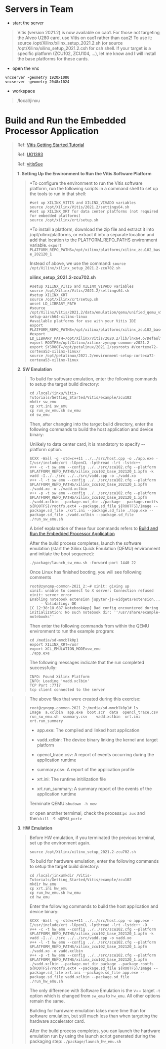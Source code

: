 # Servers in Team

* start the server
>Vitis (version 2021.2) is now available on cao1.
>For those not targeting the Alveo U280 card, use Vitis on cao1 rather than cao2!
>To use it: source /opt/Xilinx/xilinx_setup_2021.2.sh (or source /opt/Xilinx/xilinx_setup_2021.2.csh for csh shell.
>If your target is a specific platform (ZCU102, ZCU104, ...), let me know and I will install the base platforms for these cards.


* open the vnc
```
vncserver -geometry 1920x1080
vncserver -geometry 2048x1024
```

* workspace
>/local/jinxu


# Build and Run the Embedded Processor Application 
>Ref: [Vitis Getting Started Tutorial](https://github.com/Xilinx/Vitis-Tutorials/blob/2021.2/Getting_Started/Vitis/Part2.md)
>
>Ref: [UG1393](https://docs.xilinx.com/r/2021.2-English/ug1393-vitis-application-acceleration/Setting-Up-the-Environment-to-Run-the-Vitis-Software-Platform)
>
>Ref: [vitisSue](https://github.com/weenershine/Vitis/blob/main/vitisSue.md)
>
> **1. Setting Up the Environment to Run the Vitis Software Platform**
>>\*To configure the environment to run the Vitis software platform, run the following scripts in a command shell to set up the tools to run in that shell:
>>```
>>#set up XILINX_VITIS and XILINX_VIVADO variables 
>>source /opt/Xilinx/Vitis/2021.2/settings64.sh
>>#set up XILINX_XRT for data center platforms (not required for embedded platforms)
>>source /opt/xilinx/xrt/setup.sh
>>```
>>\*To install a platform, download the zip file and extract it into /opt/xilinx/platforms, or extract it into a separate location and add that location to the PLATFORM_REPO_PATHS environment variable.
>>`export PLATFORM_REPO_PATHS=/opt/xilinx/platforms/xilinx_zcu102_base_202120_1`
>>
>>Instead of above, we use the command:
>>`source /opt/Xilinx/xilinx_setup_2021.2-zcu702.sh`
>>
>>**xilinx_setup_2021.2-zcu702.sh**
>>```
>>#setup XILINX_VITIS and XILINX_VIVADO variables
>>source /opt/Xilinx/Vitis/2021.2/settings64.sh
>>#setup XILINX_XRT
>>source /opt/xilinx/xrt/setup.sh
>>unset LD_LIBRARY_PATH
>>#source /opt/Xilinx/Vitis/2021.2/data/emulation/qemu/unified_qemu_v5_0/environment-setup-aarch64-xilinx-linux
>>#available platforms for use with your Vitis IDE
>>export PLATFORM_REPO_PATHS=/opt/xilinx/platforms/xilinx_zcu102_base_202120_1
>>#export LD_LIBRARY_PATH=/opt/Xilinx/Vitis/2020.2/lib/lnx64.o/Default
>>export ROOTFS=/opt/Xilinx/xilinx-zynqmp-common-v2021.2
>>export SYSROOT=/opt/petalinux/2021.2/sysroots #/cortexa72-cortexa53-xilinx-linux/
>>source /opt/petalinux/2021.2/environment-setup-cortexa72-cortexa53-xilinx-linux
>>```
> **2. SW Emulation**
>> To build for software emulation, enter the following commands to setup the target build directory:
>> ```
>> cd /local/jinxu/Vitis-Tutorials/Getting_Started/Vitis/example/zcu102
>> mkdir sw_emu 
>> cp xrt.ini sw_emu
>> cp run_sw_emu.sh sw_emu
>> cd sw_emu
>> ```
>> Then, after changing into the target build directory, enter the following commands to build the host application and device binary:
>> 
>> Unlikely to data center card, it is mandatory to specify --platform option.
>> ```
>> $CXX -Wall -g -std=c++11 ../../src/host.cpp -o ./app.exe -I/usr/include/xrt -lOpenCL -lpthread -lrt -lstdc++ 
>> v++ -c -t sw_emu --config ../../src/zcu102.cfg --platform $PLATFORM_REPO_PATHS/xilinx_zcu102_base_202120_1.xpfm -k vadd -I../../src ../../src/vadd.cpp -o ./vadd.xo 
>> v++ -l -t sw_emu --config ../../src/zcu102.cfg --platform $PLATFORM_REPO_PATHS/xilinx_zcu102_base_202120_1.xpfm ./vadd.xo -o ./vadd.xclbin 
>> v++ -p -t sw_emu --config ../../src/zcu102.cfg --platform $PLATFORM_REPO_PATHS/xilinx_zcu102_base_202120_1.xpfm ./vadd.xclbin --package.out_dir ./package --package.rootfs ${ROOTFS}/rootfs.ext4 --package.sd_file ${ROOTFS}/Image --package.sd_file ./xrt.ini --package.sd_file ./app.exe --package.sd_file ./vadd.xclbin --package.sd_file ./run_sw_emu.sh 
>> ```
>>A brief explanation of these four commands refers to [Build and Run the Embedded Processor Application](https://github.com/Xilinx/Vitis-Tutorials/blob/2021.2/Getting_Started/Vitis/Part4-embedded_platform.md)
>>
>>After the build process completes, launch the software emulation (start the Xilinx Quick Emulation (QEMU) environment and initiate the boot sequence):
>>
>>`./package/launch_sw_emu.sh -forward-port 1440 22`
>>
>>Once Linux has finished booting, you will see following comments
>>```
>>root@zynqmp-common-2021_2:~# xinit: giving up 
>>xinit: unable to connect to X server: Connection refused
>>xinit: server error
>>Enabling notebook extension jupyter-js-widgets/extension...
>>      - Validating: OK
>>[C 12:38:18.687 NotebookApp] Bad config encountered during initialization: No such notebook dir: ''/usr/share/example-notebooks''
>>```
>>Then enter the following commands from within the QEMU environment to run the example program:
>>```
>>cd /media/sd-mmcblk0p1
>>export XILINX_XRT=/usr
>>export XCL_EMULATION_MODE=sw_emu
>>./app.exe
>>```
>>The following messages indicate that the run completed successfully:
>>```
>>INFO: Found Xilinx Platform
>>INFO: Loading 'vadd.xclbin'
>>TCP Port :7717
>>tcp client connected to the server
>>```

>>The above files that were created during this exercise:
>>```
>>root@zynqmp-common-2021_2:/media/sd-mmcblk0p1# ls
>>Image  a.xclbin  app.exe  boot.scr  data  opencl_trace.csv  run_sw_emu.sh  summary.csv	vadd.xclbin  xrt.ini  xrt.run_summary
>>```
>>
>>+ app.exe: The compiled and linked host application
>>
>>+ vadd.xclbin: The device binary linking the kernel and target platform
>>
>>+ opencl_trace.csv: A report of events occurring during the application runtime
>>
>>+ summary.csv: A report of the application profile
>>
>>+ xrt.ini: The runtime initilization file
>>
>>+ xrt.run_summary: A summary report of the events of the application runtime
>>
>>Terminate QEMU:`shudown -h now` 
>>
>>or open another termimal, check the process:`ps aux` and then:`kill -9 <QEMU_port>`
>>
> **3. HW Emulation**
> 
>>Before HW emulation, if you terminated the previous terminal, set up the environment again.
>>
>>```source /opt/Xilinx/xilinx_setup_2021.2-zcu702.sh```
>>
>>To build for hardware emulation, enter the following commands to setup the target build directory:
>>```
>>cd /local/jinxumkdir /Vitis-Tutorials/Getting_Started/Vitis/example/zcu102
>>mkdir hw_emu
>>cp xrt.ini hw_emu
>>cp run_hw_emu.sh hw_emu
>>cd hw_emu
>>```
>>Enter the following commands to build the host application and device binary:
>>```
>>$CXX -Wall -g -std=c++11 ../../src/host.cpp -o app.exe -I/usr/include/xrt -lOpenCL -lpthread -lrt -lstdc++ -O
>>v++ -c -t hw_emu --config ../../src/zcu102.cfg --platform $PLATFORM_REPO_PATHS/xilinx_zcu102_base_202120_1.xpfm -k vadd -I../../src ../../src/vadd.cpp -o vadd.xo
>>v++ -l -t hw_emu --config ../../src/zcu102.cfg --platform $PLATFORM_REPO_PATHS/xilinx_zcu102_base_202120_1.xpfm ./vadd.xo -o vadd.xclbin
>>v++ -p -t hw_emu --config ../../src/zcu102.cfg --platform $PLATFORM_REPO_PATHS/xilinx_zcu102_base_202120_1.xpfm ./vadd.xclbin --package.out_dir package --package.rootfs ${ROOTFS}/rootfs.ext4 --package.sd_file ${ROOTFS}/Image --package.sd_file xrt.ini --package.sd_file app.exe --package.sd_file vadd.xclbin --package.sd_file ./run_hw_emu.sh
>>```
>>The only difference with Software Emulation is the v++ target `-t` option which is changed from `sw_emu` to `hw_emu`. All other options remain the same.
>>
>>Building for hardware emulation takes more time than for software emulation, but still much less than when targeting the hardware accelerator card. 
>>
>>After the build process completes, you can launch the hardware emulation run by using the launch script generated during the packaging step:
>>`./package/launch_hw_emu.sh `
>>
